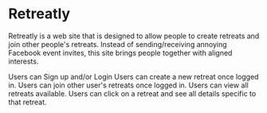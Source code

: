 Retreatly
=========

Retreatly is a web site that is designed to allow people to create retreats and join other people's retreats. Instead of sending/receiving annoying Facebook event invites, this site brings people together with aligned interests.

Users can Sign up and/or Login
Users can create a new retreat once logged in.
Users can join other user's retreats once logged in.
Users can view all retreats available.
Users can click on a retreat and see all details specific to that retreat.
